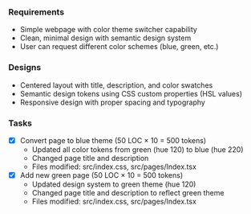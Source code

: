 
### Requirements
- Simple webpage with color theme switcher capability
- Clean, minimal design with semantic design system
- User can request different color schemes (blue, green, etc.)

### Designs
- Centered layout with title, description, and color swatches
- Semantic design tokens using CSS custom properties (HSL values)
- Responsive design with proper spacing and typography

### Tasks
- [x] Convert page to blue theme (50 LOC × 10 = 500 tokens)
  - Updated all color tokens from green (hue 120) to blue (hue 220)
  - Changed page title and description
  - Files modified: src/index.css, src/pages/Index.tsx
- [x] Add new green page (50 LOC × 10 = 500 tokens)
  - Updated design system to green theme (hue 120)
  - Changed page title and description to reflect green theme
  - Files modified: src/index.css, src/pages/Index.tsx